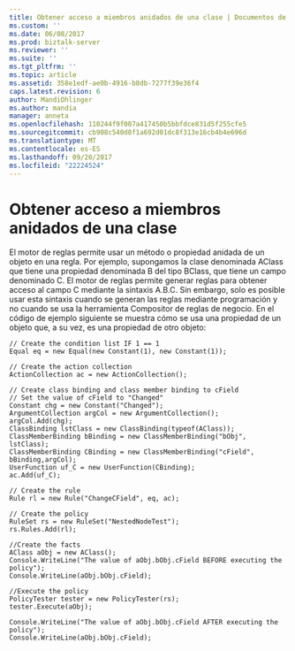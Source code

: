 ```yaml
---
title: Obtener acceso a miembros anidados de una clase | Documentos de Microsoft
ms.custom: ''
ms.date: 06/08/2017
ms.prod: biztalk-server
ms.reviewer: ''
ms.suite: ''
ms.tgt_pltfrm: ''
ms.topic: article
ms.assetid: 358e1edf-ae0b-4916-b8db-7277f39e36f4
caps.latest.revision: 6
author: MandiOhlinger
ms.author: mandia
manager: anneta
ms.openlocfilehash: 110244f9f007a417450b5bbfdce831d5f255cfe5
ms.sourcegitcommit: cb908c540d8f1a692d01dc8f313e16cb4b4e696d
ms.translationtype: MT
ms.contentlocale: es-ES
ms.lasthandoff: 09/20/2017
ms.locfileid: "22224524"
---
```

# <a name="accessing-nested-members-of-a-class"></a>Obtener acceso a miembros anidados de una clase
El motor de reglas permite usar un método o propiedad anidada de un objeto en una regla. Por ejemplo, supongamos la clase denominada AClass que tiene una propiedad denominada B del tipo BClass, que tiene un campo denominado C. El motor de reglas permite generar reglas para obtener acceso al campo C mediante la sintaxis A.B.C. Sin embargo, solo es posible usar esta sintaxis cuando se generan las reglas mediante programación y no cuando se usa la herramienta Compositor de reglas de negocio. En el código de ejemplo siguiente se muestra cómo se usa una propiedad de un objeto que, a su vez, es una propiedad de otro objeto:  
  
```  
// Create the condition list IF 1 == 1  
Equal eq = new Equal(new Constant(1), new Constant(1));  
  
// Create the action collection  
ActionCollection ac = new ActionCollection();  
  
// Create class binding and class member binding to cField  
// Set the value of cField to "Changed"  
Constant chg = new Constant("Changed");  
ArgumentCollection argCol = new ArgumentCollection();  
argCol.Add(chg);  
ClassBinding lstClass = new ClassBinding(typeof(AClass));  
ClassMemberBinding bBinding = new ClassMemberBinding("bObj", lstClass);  
ClassMemberBinding CBinding = new ClassMemberBinding("cField", bBinding,argCol);  
UserFunction uf_C = new UserFunction(CBinding);  
ac.Add(uf_C);  
  
// Create the rule  
Rule rl = new Rule("ChangeCField", eq, ac);  
  
// Create the policy  
RuleSet rs = new RuleSet("NestedNodeTest");  
rs.Rules.Add(rl);  
  
//Create the facts  
AClass aObj = new AClass();  
Console.WriteLine("The value of aObj.bObj.cField BEFORE executing the policy");  
Console.WriteLine(aObj.bObj.cField);  
  
//Execute the policy  
PolicyTester tester = new PolicyTester(rs);  
tester.Execute(aObj);  
  
Console.WriteLine("The value of aObj.bObj.cField AFTER executing the policy");  
Console.WriteLine(aObj.bObj.cField);  
```